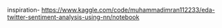 inspiration- 
https://www.kaggle.com/code/muhammadimran112233/eda-twitter-sentiment-analysis-using-nn/notebook

